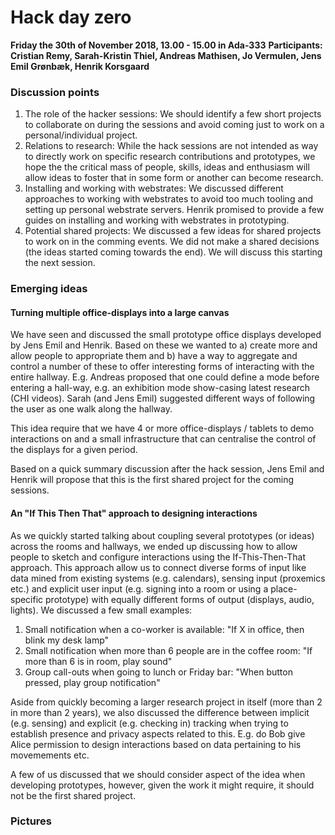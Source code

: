 # Hack day zero
**Friday the 30th of November 2018, 13.00 - 15.00 in Ada-333**
**Participants: Cristian Remy, Sarah-Kristin Thiel, Andreas Mathisen, Jo Vermulen, Jens Emil Grønbæk, Henrik Korsgaard**

### Discussion points
1. The role of the hacker sessions: We should identify a few short projects to collaborate on during the sessions and avoid coming just to work on a personal/individual project. 
2. Relations to research: While the hack sessions are not intended as way to directly work on specific research contributions and prototypes, we hope the the critical mass of people, skills, ideas and enthusiasm will allow ideas to foster that in some form or another can become research.
3. Installing and working with webstrates: We discussed different approaches to working with webstrates to avoid too much tooling and setting up personal webstrate servers. Henrik promised to provide a few guides on installing and working with webstrates in prototyping.
4. Potential shared projects: We discussed a few ideas for shared projects to work on in the comming events. We did not make a shared decisions (the ideas started coming towards the end). We will discuss this starting the next session.

### Emerging ideas

#### Turning multiple office-displays into a large canvas
We have seen and discussed the small prototype office displays developed by Jens Emil and Henrik. Based on these we wanted to a) create more and allow people to appropriate them and b) have a way to aggregate and control a number of these to offer interesting forms of interacting with the entire hallway. E.g. Andreas proposed that one could define a mode before entering a hall-way, e.g. an exhibition mode show-casing latest research (CHI videos). Sarah (and Jens Emil) suggested different ways of following the user as one walk along the hallway.

This idea require that we have 4 or more office-displays / tablets to demo interactions on and a small infrastructure that can centralise the control of the displays for a given period. 

Based on a quick summary discussion after the hack session, Jens Emil and Henrik will propose that this is the first shared project for the coming sessions.

#### An "If This Then That" approach to designing interactions
As we quickly started talking about coupling several prototypes (or ideas) across the rooms and hallways, we ended up discussing how to allow people to sketch and configure interactions using the If-This-Then-That approach. This approach allow us to connect diverse forms of input like data mined from existing systems (e.g. calendars), sensing input (proxemics etc.) and explicit user input (e.g. signing into a room or using a place-specific prototype) with equally different forms of output (displays, audio, lights). We discussed a few small examples:

1. Small notification when a co-worker is available: "If X in office, then blink my desk lamp"
2. Small notification when more than 6 people are in the coffee room: "If more than 6 is in room, play sound"
3. Group call-outs when going to lunch or Friday bar: "When button pressed, play group notification"

Aside from quickly becoming a larger research project in itself (more than 2 in more than 2 years), we also discussed the difference between implicit (e.g. sensing) and explicit (e.g. checking in) tracking when trying to establish presence and privacy aspects related to this. E.g. do Bob give Alice permission to design interactions based on data pertaining to his movemements etc.

A few of us discussed that we should consider aspect of the idea when developing prototypes, however, given the work it might require, it should not be the first shared project.

### Pictures
